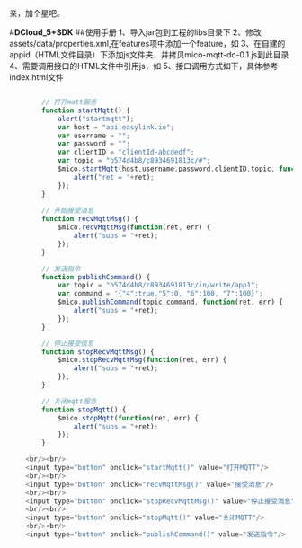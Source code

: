 亲，加个星吧。

#**DCloud_5+SDK**
##使用手册
	1、导入jar包到工程的libs目录下
	2、修改assets/data/properties.xml,在features项中添加一个feature，如
        <feature
            name="micoMqtt"
            value="io.mxchip.mico.MiCO_MQTT" />
	3、在自建的appid（HTML文件目录）下添加js文件夹，并拷贝mico-mqtt-dc-0.1.js到此目录
	4、需要调用接口的HTML文件中引用js，如
		<script type="text/javascript" src="./js/mico-mqtt-dc-0.1.js"></script>
	5、接口调用方式如下，具体参考index.html文件

```js

		// 打开matt服务
		function startMqtt() {
			alert("startmqtt");
			var host = "api.easylink.io";
			var username = "";
			var password = "";
			var clientID = "clientId-abcdedf";
			var topic = "b574d4b8/c8934691813c/#";
			$mico.startMqtt(host,username,password,clientID,topic, function(ret, err) {
				alert("ret = "+ret);
			});			
		}
		
		// 开始接受消息
		function recvMqttMsg() {
			$mico.recvMqttMsg(function(ret, err) {
				alert("subs = "+ret);
			});
		}	

		// 发送指令
		function publishCommand() {
			var topic = "b574d4b8/c8934691813c/in/write/app1";
			var command = '{"4":true,"5":0, "6":100, "7":100}';
			$mico.publishCommand(topic,command, function(ret, err) {
				alert("subs = "+ret);
			});
		}	

		// 停止接受信息
		function stopRecvMqttMsg() {
			$mico.stopRecvMqttMsg(function(ret, err) {
				alert("subs = "+ret);
			});
		}	

		// 关闭mqtt服务
		function stopMqtt() {
			$mico.stopMqtt(function(ret, err) {
				alert("subs = "+ret);
			});
		}	

	<br/><br/>
	<input type="button" onclick="startMqtt()" value="打开MQTT"/>
	<br/><br/>
	<input type="button" onclick="recvMqttMsg()" value="接受消息"/>	
	<br/><br/>
	<input type="button" onclick="stopRecvMqttMsg()" value="停止接受消息"/>	
	<br/><br/>
	<input type="button" onclick="stopMqtt()" value="关闭MQTT"/>	
	<br/><br/>
	<input type="button" onclick="publishCommand()" value="发送指令"/>


```

